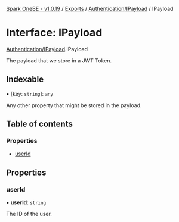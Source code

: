 [Spark OneBE - v1.0.19](../README.md) / [Exports](../modules.md) / [Authentication/IPayload](../modules/Authentication_IPayload.md) / IPayload

# Interface: IPayload

[Authentication/IPayload](../modules/Authentication_IPayload.md).IPayload

The payload that we store in a JWT Token.

## Indexable

▪ [key: `string`]: `any`

Any other property that might be stored in the payload.

## Table of contents

### Properties

- [userId](Authentication_IPayload.IPayload.md#userid)

## Properties

### userId

• **userId**: `string`

The ID of the user.
